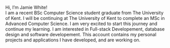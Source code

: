 Hi, I’m Jamie White!  
I am a recent BSc Computer Science student graduate from The University of Kent.
I will be continuing at The University of Kent to complete an MSc in Advanced Computer Science.
I am very excited to start this journey and continue my learning.
I am interested in Full-stack Developement, database design and software developement.
This account contains my personal projects and applications I have developed, and are working on.

